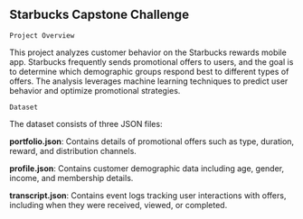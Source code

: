 ## Starbucks Capstone Challenge

``Project Overview``


This project analyzes customer behavior on the Starbucks rewards mobile app. Starbucks frequently sends promotional offers to users, and the goal is to determine which demographic groups respond best to different types of offers. The analysis leverages machine learning techniques to predict user behavior and optimize promotional strategies.

``Dataset``

The dataset consists of three JSON files:

**portfolio.json**: Contains details of promotional offers such as type, duration, reward, and distribution channels.

**profile.json**: Contains customer demographic data including age, gender, income, and membership details.

**transcript.json**: Contains event logs tracking user interactions with offers, including when they were received, viewed, or completed.
